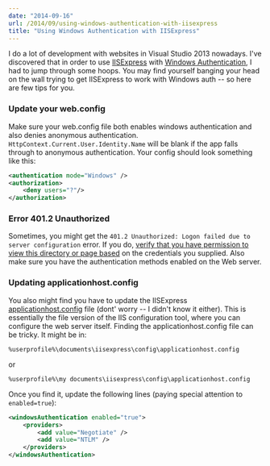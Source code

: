 ```yaml
---
date: "2014-09-16"
url: /2014/09/using-windows-authentication-with-iisexpress
title: "Using Windows Authentication with IISExpress"
---
```

I do a lot of development with websites in Visual Studio 2013 nowadays. I've discovered that in order to use [IISExpress](http://www.iis.net/learn/extensions/introduction-to-iis-express/iis-express-overview) with [Windows Authentication](http://www.iis.net/configreference/system.webserver/security/authentication/windowsauthentication), I had to jump through some hoops.  You may find yourself banging your head on the wall trying to get IISExpress to work with Windows auth -- so here are few tips for you.

### Update your web.config
Make sure your web.config file both enables windows authentication and also denies anonymous authentication.  `HttpContext.Current.User.Identity.Name` will be blank if the app falls through to anonymous authentication.  Your config should look something like this: 

```xml
<authentication mode="Windows" />
<authorization>
    <deny users="?"/>
</authorization>
```
	

### Error 401.2 Unauthorized
Sometimes, you might get the `401.2 Unauthorized: Logon failed due to server configuration` error.  If you do, [verify that you have permission to view this directory or page based](http://technet.microsoft.com/en-us/library/bb727008.aspx) on the credentials you supplied.  Also make sure you have the authentication methods enabled on the Web server.

### Updating applicationhost.config
You also might find you have to update the IISExpress [applicationhost.config](http://www.iis.net/learn/get-started/planning-your-iis-architecture/introduction-to-applicationhostconfig) file (dont' worry -- I didn't know it either).  This is essentially the file version of the IIS configuration tool, where you can configure the web server itself.  Finding the applicationhost.config file can be tricky.  It might be in:

`%userprofile%\documents\iisexpress\config\applicationhost.config`

or 

`%userprofile%\my documents\iisexpress\config\applicationhost.config`

Once you find it, update the following lines (paying special attention to `enabled=true`):

```xml
<windowsAuthentication enabled="true">
    <providers>
        <add value="Negotiate" />
        <add value="NTLM" />
    </providers>
</windowsAuthentication>
```
	




